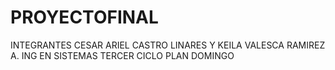 # PROYECTOFINAL
INTEGRANTES CESAR ARIEL CASTRO LINARES Y KEILA VALESCA RAMIREZ A.
ING EN SISTEMAS
TERCER CICLO PLAN DOMINGO
